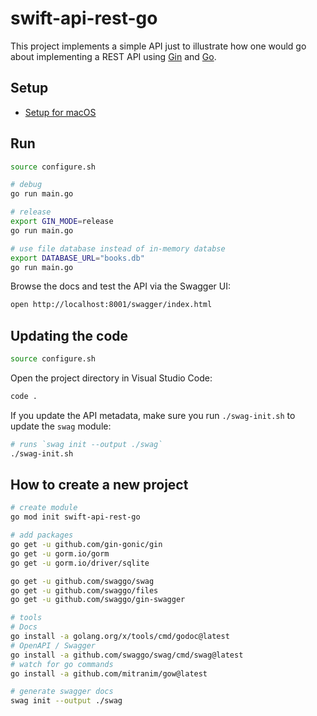 # swift-api-rest-go
This project implements a simple API just to illustrate how one would go about implementing a REST API using [Gin](https://gin-gonic.com) and [Go](https://go.dev). 

## Setup

* [Setup for macOS](./docs/setup-macos.md)

## Run

```bash
source configure.sh

# debug
go run main.go

# release
export GIN_MODE=release
go run main.go

# use file database instead of in-memory databse
export DATABASE_URL="books.db" 
go run main.go
```

Browse the docs and test the API via the Swagger UI:

```bash
open http://localhost:8001/swagger/index.html
```

## Updating the code

```bash
source configure.sh
```

Open the project directory in Visual Studio Code:

```bash
code .
```

If you update the API metadata, make sure you run `./swag-init.sh`  to update the `swag` module:

```bash
# runs `swag init --output ./swag` 
./swag-init.sh
```

## How to create a new project

```bash
# create module
go mod init swift-api-rest-go

# add packages
go get -u github.com/gin-gonic/gin
go get -u gorm.io/gorm
go get -u gorm.io/driver/sqlite

go get -u github.com/swaggo/swag
go get -u github.com/swaggo/files
go get -u github.com/swaggo/gin-swagger

# tools
# Docs
go install -a golang.org/x/tools/cmd/godoc@latest 
# OpenAPI / Swagger
go install -a github.com/swaggo/swag/cmd/swag@latest 
# watch for go commands
go install -a github.com/mitranim/gow@latest 

# generate swagger docs
swag init --output ./swag
```

